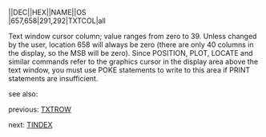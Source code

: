 ||DEC||HEX||NAME||OS  
|657,658|$291,$292|TXTCOL|all  
  
Text window cursor column; value ranges from zero to 39. Unless changed by the user, location 658 will always be zero (there are only 40 columns in the display, so the MSB will be zero). Since POSITION, PLOT, LOCATE and similar commands refer to the graphics cursor in the display area above the text window, you must use POKE statements to write to this area if PRINT statements are insufficient.  
  
see also:  
  
previous: [TXTROW](../TXTROW/index.md)  
  
next: [TINDEX](../TINDEX/index.md)  
